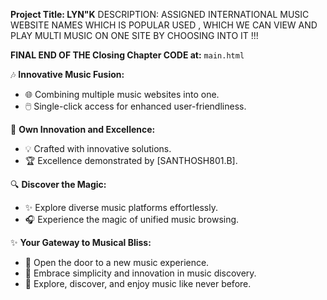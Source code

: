 **Project Title: LYN"K**
DESCRIPTION: ASSIGNED INTERNATIONAL MUSIC WEBSITE NAMES WHICH IS POPULAR USED , WHICH WE CAN VIEW AND PLAY MULTI MUSIC ON ONE SITE BY CHOOSING INTO IT !!!

**FINAL END OF THE Closing Chapter CODE at:** `main.html`

🎶 **Innovative Music Fusion:**  
   - 🌐 Combining multiple music websites into one.
   - 🖱️ Single-click access for enhanced user-friendliness.

🚀 **Own Innovation and Excellence:**  
   - 💡 Crafted with innovative solutions.
   - 🏆 Excellence demonstrated by [SANTHOSH801.B].

🔍 **Discover the Magic:**  
   - ✨ Explore diverse music platforms effortlessly.
   - 🎧 Experience the magic of unified music browsing.

✨ **Your Gateway to Musical Bliss:**  
   - 🚪 Open the door to a new music experience.
   - 🎉 Embrace simplicity and innovation in music discovery.
   - 🌈 Explore, discover, and enjoy music like never before.

